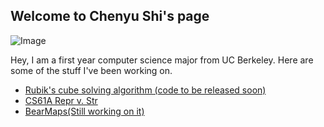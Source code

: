 ## Welcome to Chenyu Shi's page
![Image](http://bair.berkeley.edu/images/berkeley_2.jpg)

Hey, I am a first year computer science major from UC Berkeley. Here are some of the stuff I've been working on.  

- [Rubik's cube solving algorithm (code to be released soon)](https://www.google.com)
- [CS61A Repr v. Str](https://github.com/Chenyu-Shi/night-thoughts/blob/master/Midterm%202%20review%20%5BRepr%20%2B%20Str%5D.ipynb)
- [BearMaps(Still working on it)](https://sp18.datastructur.es/materials/proj/proj3/proj3)

